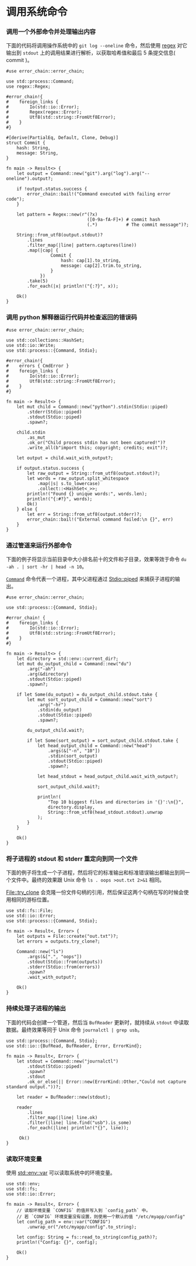 # 调用系统命令

### 调用一个外部命令并处理输出内容

下面的代码将调用操作系统中的 `git log --oneline` 命令，然后使用 [regex](https://docs.rs/regex/*/regex/struct.Regex.html) 对它输出到 `stdout` 上的调用结果进行解析，以获取哈希值和最后 5 条提交信息( commit )。

```rust,editable
#use error_chain::error_chain;

use std::process::Command;
use regex::Regex;

#error_chain!{
#    foreign_links {
#        Io(std::io::Error);
#        Regex(regex::Error);
#        Utf8(std::string::FromUtf8Error);
#    }
#}

#[derive(PartialEq, Default, Clone, Debug)]
struct Commit {
    hash: String,
    message: String,
}

fn main -> Result<> {
    let output = Command::new("git").arg("log").arg("--oneline").output?;

    if !output.status.success {
        error_chain::bail!("Command executed with failing error code");
    }

    let pattern = Regex::new(r"(?x)
                               ([0-9a-fA-F]+) # commit hash
                               (.*)           # The commit message")?;

    String::from_utf8(output.stdout)?
        .lines
        .filter_map(|line| pattern.captures(line))
        .map(|cap| {
                 Commit {
                     hash: cap[1].to_string,
                     message: cap[2].trim.to_string,
                 }
             })
        .take(5)
        .for_each(|x| println!("{:?}", x));

    Ok()
}
```

### 调用 python 解释器运行代码并检查返回的错误码

```rust,editable
#use error_chain::error_chain;

use std::collections::HashSet;
use std::io::Write;
use std::process::{Command, Stdio};

#error_chain!{
#    errors { CmdError }
#    foreign_links {
#        Io(std::io::Error);
#        Utf8(std::string::FromUtf8Error);
#    }
#}

fn main -> Result<> {
    let mut child = Command::new("python").stdin(Stdio::piped)
        .stderr(Stdio::piped)
        .stdout(Stdio::piped)
        .spawn?;

    child.stdin
        .as_mut
        .ok_or("Child process stdin has not been captured!")?
        .write_all(b"import this; copyright; credits; exit")?;

    let output = child.wait_with_output?;

    if output.status.success {
        let raw_output = String::from_utf8(output.stdout)?;
        let words = raw_output.split_whitespace
            .map(|s| s.to_lowercase)
            .collect::<HashSet<_>>;
        println!("Found {} unique words:", words.len);
        println!("{:#?}", words);
        Ok()
    } else {
        let err = String::from_utf8(output.stderr)?;
        error_chain::bail!("External command failed:\n {}", err)
    }
}
```

### 通过管道来运行外部命令
下面的例子将显示当前目录中大小排名前十的文件和子目录，效果等效于命令 `du -ah . | sort -hr | head -n 10`。

[`Command`](https://doc.rust-lang.org/std/process/struct.Command.html) 命令代表一个进程，其中父进程通过 [Stdio::piped](https://doc.rust-lang.org/std/process/struct.Stdio.html) 来捕获子进程的输出。

```rust,editable
#use error_chain::error_chain;

use std::process::{Command, Stdio};

#error_chain! {
#    foreign_links {
#        Io(std::io::Error);
#        Utf8(std::string::FromUtf8Error);
#    }
#}

fn main -> Result<> {
    let directory = std::env::current_dir?;
    let mut du_output_child = Command::new("du")
        .arg("-ah")
        .arg(&directory)
        .stdout(Stdio::piped)
        .spawn?;

    if let Some(du_output) = du_output_child.stdout.take {
        let mut sort_output_child = Command::new("sort")
            .arg("-hr")
            .stdin(du_output)
            .stdout(Stdio::piped)
            .spawn?;

        du_output_child.wait?;

        if let Some(sort_output) = sort_output_child.stdout.take {
            let head_output_child = Command::new("head")
                .args(&["-n", "10"])
                .stdin(sort_output)
                .stdout(Stdio::piped)
                .spawn?;

            let head_stdout = head_output_child.wait_with_output?;

            sort_output_child.wait?;

            println!(
                "Top 10 biggest files and directories in '{}':\n{}",
                directory.display,
                String::from_utf8(head_stdout.stdout).unwrap
            );
        }
    }

    Ok()
}
```

### 将子进程的 stdout 和 stderr 重定向到同一个文件
下面的例子将生成一个子进程，然后将它的标准输出和标准错误输出都输出到同一个文件中。最终的效果跟 Unix 命令 `ls . oops >out.txt 2>&1` 相同。

[File::try_clone](https://doc.rust-lang.org/std/fs/struct.File.html#method.try_clone) 会克隆一份文件句柄的引用，然后保证这两个句柄在写的时候会使用相同的游标位置。

```rust,editable
use std::fs::File;
use std::io::Error;
use std::process::{Command, Stdio};

fn main -> Result<, Error> {
    let outputs = File::create("out.txt")?;
    let errors = outputs.try_clone?;

    Command::new("ls")
        .args(&[".", "oops"])
        .stdout(Stdio::from(outputs))
        .stderr(Stdio::from(errors))
        .spawn?
        .wait_with_output?;

    Ok()
}
```

### 持续处理子进程的输出
下面的代码会创建一个管道，然后当 `BufReader` 更新时，就持续从 `stdout` 中读取数据。最终效果等同于 Unix 命令 `journalctl | grep usb`。

```rust,editable
use std::process::{Command, Stdio};
use std::io::{BufRead, BufReader, Error, ErrorKind};

fn main -> Result<, Error> {
    let stdout = Command::new("journalctl")
        .stdout(Stdio::piped)
        .spawn?
        .stdout
        .ok_or_else(|| Error::new(ErrorKind::Other,"Could not capture standard output."))?;

    let reader = BufReader::new(stdout);

    reader
        .lines
        .filter_map(|line| line.ok)
        .filter(|line| line.find("usb").is_some)
        .for_each(|line| println!("{}", line));

     Ok()
}
```

### 读取环境变量

使用 [std::env::var](https://doc.rust-lang.org/std/env/fn.var.html) 可以读取系统中的环境变量。

```rust,editable
use std::env;
use std::fs;
use std::io::Error;

fn main -> Result<, Error> {
    // 读取环境变量 `CONFIG` 的值并写入到 `config_path` 中。
    // 若 `CONFIG` 环境变量没有设置，则使用一个默认的值 "/etc/myapp/config"
    let config_path = env::var("CONFIG")
        .unwrap_or("/etc/myapp/config".to_string);

    let config: String = fs::read_to_string(config_path)?;
    println!("Config: {}", config);

    Ok()
}
```

